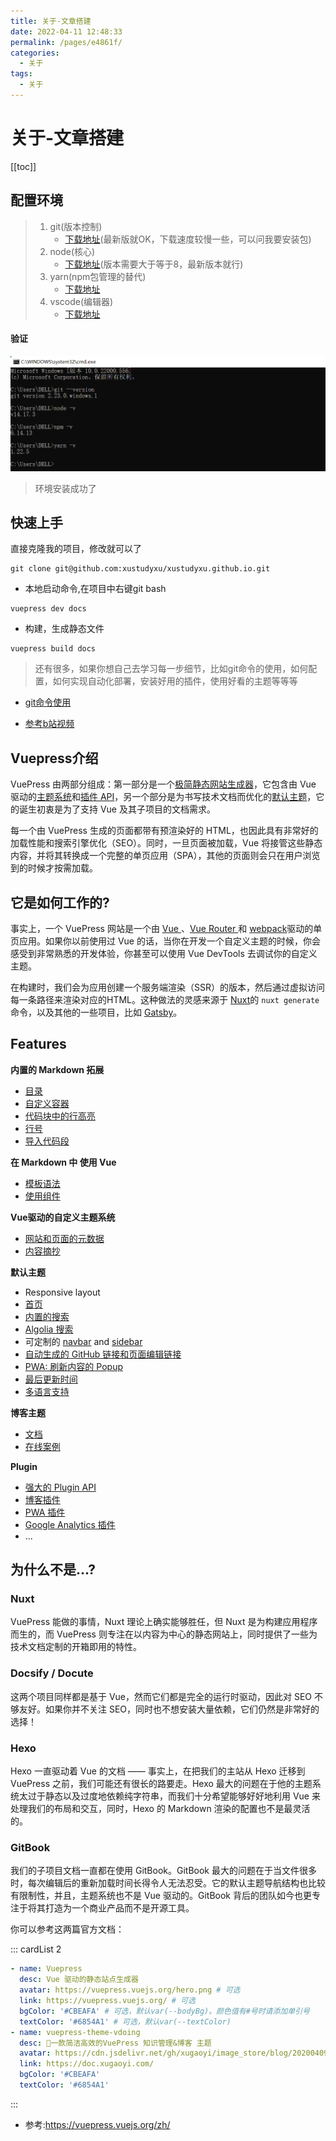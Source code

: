 ```yaml
---
title: 关于-文章搭建
date: 2022-04-11 12:48:33
permalink: /pages/e4861f/
categories:
  - 关于
tags:
  - 关于
---
```

# 关于-文章搭建

[[toc]]

## 配置环境

> 1. git(版本控制)
>    - [下载地址](https://git-scm.com/)(最新版就OK，下载速度较慢一些，可以问我要安装包)
> 2. node(核心)
>    - [下载地址](https://nodejs.org/en/)(版本需要大于等于8，最新版本就行)
> 3. yarn(npm包管理的替代)
>    + [下载地址](https://classic.yarnpkg.com/en/docs/install#windows-stable)
> 4. vscode(编辑器)
>    + [下载地址](https://code.visualstudio.com/)

#### 验证

![1649959367803](./images/build/01.png)

> 环境安装成功了

## 快速上手

直接克隆我的项目，修改就可以了

```shell
git clone git@github.com:xustudyxu/xustudyxu.github.io.git
```

+ 本地启动命令,在项目中右键git bash

```shell
vuepress dev docs
```

+ 构建，生成静态文件

```shell
vuepress build docs
```

> 还有很多，如果你想自己去学习每一步细节，比如git命令的使用，如何配置，如何实现自动化部署，安装好用的插件，使用好看的主题等等等

+ [git命令使用](../Git/Git_command/)

+ [参考b站视频](https://www.bilibili.com/video/BV1vb411m7NY?spm_id_from=333.337.search-card.all.click)

## Vuepress介绍

VuePress 由两部分组成：第一部分是一个[极简静态网站生成器](https://github.com/vuejs/vuepress/tree/master/packages/%40vuepress/core)，它包含由 Vue 驱动的[主题系统](https://vuepress.vuejs.org/zh/theme/)和[插件 API](https://vuepress.vuejs.org/zh/plugin/)，另一个部分是为书写技术文档而优化的[默认主题](https://vuepress.vuejs.org/zh/theme/default-theme-config.html)，它的诞生初衷是为了支持 Vue 及其子项目的文档需求。

每一个由 VuePress 生成的页面都带有预渲染好的 HTML，也因此具有非常好的加载性能和搜索引擎优化（SEO）。同时，一旦页面被加载，Vue 将接管这些静态内容，并将其转换成一个完整的单页应用（SPA），其他的页面则会只在用户浏览到的时候才按需加载。

## 它是如何工作的?

事实上，一个 VuePress 网站是一个由 [Vue ](http://vuejs.org/)、[Vue Router ](https://github.com/vuejs/vue-router)和 [webpack](http://webpack.js.org/)驱动的单页应用。如果你以前使用过 Vue 的话，当你在开发一个自定义主题的时候，你会感受到非常熟悉的开发体验，你甚至可以使用 Vue DevTools 去调试你的自定义主题。

在构建时，我们会为应用创建一个服务端渲染（SSR）的版本，然后通过虚拟访问每一条路径来渲染对应的HTML。这种做法的灵感来源于 [Nuxt](https://nuxtjs.org/)的 `nuxt generate` 命令，以及其他的一些项目，比如 [Gatsby](https://www.gatsbyjs.org/)。

## Features

**内置的 Markdown 拓展**

- [目录](https://vuepress.vuejs.org/zh/guide/markdown.html#目录)
- [自定义容器](https://vuepress.vuejs.org/zh/guide/markdown.html#自定义容器)
- [代码块中的行高亮](https://vuepress.vuejs.org/zh/guide/markdown.html#代码块中的行高亮)
- [行号](https://vuepress.vuejs.org/zh/guide/markdown.html#行号)
- [导入代码段](https://vuepress.vuejs.org/zh/guide/markdown.html#导入代码段)

**在 Markdown 中 使用 Vue**

- [模板语法](https://vuepress.vuejs.org/zh/guide/using-vue.html#模板语法)
- [使用组件](https://vuepress.vuejs.org/zh/guide/using-vue.html#使用组件)

**Vue驱动的自定义主题系统**

- [网站和页面的元数据](https://vuepress.vuejs.org/zh/theme/writing-a-theme.html#网站和页面的元数据)
- [内容摘抄](https://vuepress.vuejs.org/zh/theme/writing-a-theme.html#内容摘抄)

**默认主题**

- Responsive layout
- [首页](https://vuepress.vuejs.org/zh/theme/default-theme-config.html#首页)
- [内置的搜索](https://vuepress.vuejs.org/zh/theme/default-theme-config.html#内置搜索)
- [Algolia 搜索](https://vuepress.vuejs.org/zh/theme/default-theme-config.html#algolia-搜索)
- 可定制的 [navbar](https://vuepress.vuejs.org/zh/theme/default-theme-config.html#navbar) and [sidebar](https://vuepress.vuejs.org/zh/theme/default-theme-config.html#sidebar)
- [自动生成的 GitHub 链接和页面编辑链接](https://vuepress.vuejs.org/zh/theme/default-theme-config.html#Git-仓库和编辑链接)
- [PWA: 刷新内容的 Popup](https://vuepress.vuejs.org/zh/theme/default-theme-config.html#popup-ui-to-refresh-contents)
- [最后更新时间](https://vuepress.vuejs.org/zh/theme/default-theme-config.html#最后更新时间)
- [多语言支持](https://vuepress.vuejs.org/zh/guide/i18n.html)

**博客主题**

- [文档](https://vuepress-theme-blog.billyyyyy3320.com/)
- [在线案例](https://billyyyyy3320.com/)

**Plugin**

- [强大的 Plugin API](https://vuepress.vuejs.org/zh/plugin/)
- [博客插件](https://vuepress-plugin-blog.billyyyyy3320.com/)
- [PWA 插件](https://vuepress.vuejs.org/zh/plugin/official/plugin-pwa.html)
- [Google Analytics 插件](https://vuepress.vuejs.org/zh/plugin/official/plugin-google-analytics.html)
- ...

## 为什么不是...?

### Nuxt

VuePress 能做的事情，Nuxt 理论上确实能够胜任，但 Nuxt 是为构建应用程序而生的，而 VuePress 则专注在以内容为中心的静态网站上，同时提供了一些为技术文档定制的开箱即用的特性。

### Docsify / Docute

这两个项目同样都是基于 Vue，然而它们都是完全的运行时驱动，因此对 SEO 不够友好。如果你并不关注 SEO，同时也不想安装大量依赖，它们仍然是非常好的选择！

### Hexo

Hexo 一直驱动着 Vue 的文档 —— 事实上，在把我们的主站从 Hexo 迁移到 VuePress 之前，我们可能还有很长的路要走。Hexo 最大的问题在于他的主题系统太过于静态以及过度地依赖纯字符串，而我们十分希望能够好好地利用 Vue 来处理我们的布局和交互，同时，Hexo 的 Markdown 渲染的配置也不是最灵活的。

### GitBook

我们的子项目文档一直都在使用 GitBook。GitBook 最大的问题在于当文件很多时，每次编辑后的重新加载时间长得令人无法忍受。它的默认主题导航结构也比较有限制性，并且，主题系统也不是 Vue 驱动的。GitBook 背后的团队如今也更专注于将其打造为一个商业产品而不是开源工具。

你可以参考这两篇官方文档：

::: cardList 2

```yaml
- name: Vuepress
  desc: Vue 驱动的静态站点生成器
  avatar: https://vuepress.vuejs.org/hero.png # 可选
  link: https://vuepress.vuejs.org/ # 可选
  bgColor: '#CBEAFA' # 可选，默认var(--bodyBg)。颜色值有#号时请添加单引号
  textColor: '#6854A1' # 可选，默认var(--textColor)
- name: vuepress-theme-vdoing
  desc: 🚀一款简洁高效的VuePress 知识管理&博客 主题
  avatar: https://cdn.jsdelivr.net/gh/xugaoyi/image_store/blog/20200409124835.png
  link: https://doc.xugaoyi.com/
  bgColor: '#CBEAFA'
  textColor: '#6854A1'
```

:::

+ 参考:https://vuepress.vuejs.org/zh/